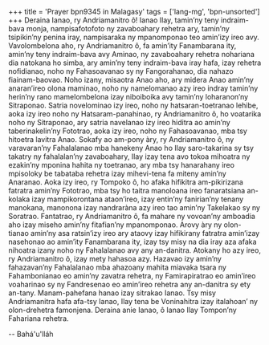 +++
title = 'Prayer bpn9345 in Malagasy'
tags = ['lang-mg', 'bpn-unsorted']
+++
Deraina Ianao, ry Andriamanitro ô! Ianao Ilay, tamin’ny teny indraim-bava monja, nampisafotofoto ny zavaboahary rehetra ary, tamin’ny tsipikin’ny penina iray, nampisaraka ny mpanomponao teo amin’izy ireo avy. Vavolombelona aho, ry Andriamanitro ô, fa amin’ity Fanambarana ity, amin’ny teny indraim-bava avy Aminao, ny zavaboahary rehetra nohariana dia natokana ho simba, ary amin’ny teny indraim-bava iray hafa, izay rehetra nofidianao, noho ny Fahasoavanao sy ny Fangorahanao, dia nahazo fiainam-baovao.
Noho izany, misaotra Anao aho, ary midera Anao amin’ny anaran’ireo olona maminao, noho ny namelomanao azy ireo indray tamin’ny herin’ny rano mamelombelona izay niboiboika avy tamin’ny loharanon’ny Sitraponao. Satria novelominao izy ireo, noho ny hatsaran-toetranao lehibe, aoka izy ireo noho ny Hatsaram-panahinao, ry Andriamanitro ô, ho voatarika noho ny Sitraponao, ary satria navelanao izy ireo hiditra ao amin’ny taberinakelin’ny Fototrao, aoka izy ireo, noho ny Fahasoavanao, mba tsy hitoetra lavitra Anao.
Sokafy ao am-pony àry, ry Andriamanitro ô, ny varavaran’ny Fahalalanao mba hanekeny Anao ho Ilay saro-takarina sy tsy takatry ny fahalalan’ny zavaboahary, Ilay izay tena avo tokoa mihoatra ny ezakin’ny mponina hahita ny toetranao, ary mba tsy hanarahany ireo mpisoloky be tabataba rehetra izay mihevi-tena fa miteny amin’ny Anaranao.
Aoka izy ireo, ry Tompoko ô, ho afaka hifikitra am-pikirizana fatratra amin’ny Fototrao, mba tsy ho taitra manoloana ireo fanaratsiana an-kolaka izay mampikorontana ataon’ireo, izay entin’ny fanirian’ny tenany manokana, manonona izay nandraràna azy ireo tao amin’ny Takelakao sy ny Soratrao.
Fantatrao, ry Andriamanitro ô, fa mahare ny vovoan’ny amboadia aho izay miseho amin’ny fitafian’ny mpanomponao. Arovy àry ny olon-tianao amin’ny asa ratsin’izy ireo ary ataovy izay hifikirany fatratra amin’izay nasehonao ao amin’ity Fanambarana ity, izay tsy misy na dia iray aza afaka nihoatra izany noho ny Fahalalanao avy any an-danitra.
Atokany ho azy ireo, ry Andriamanitro ô, izay mety hahasoa azy. Hazavao izy amin’ny fahazavan’ny Fahalalanao mba ahazoany mahita miavaka tsara ny Fahambonianao eo amin’ny zavatra rehetra, ny Famirapiratrao eo amin’ireo voaharinao sy ny Fandresenao eo amin’ireo rehetra any an-danitra sy ety an-tany. Manam-pahefana hanao izay sitrakao Ianao. Tsy misy Andriamanitra hafa afa-tsy Ianao, Ilay tena be Voninahitra izay italahoan’ ny olon-drehetra famonjena.
Deraina anie Ianao, ô Ianao Ilay Tompon’ny Fahariana rehetra.

-- Bahá'u'lláh
